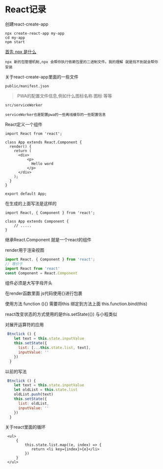 # React记录

创建react-create-app

```
npx create-react-app my-app
cd my-app
npm start
```

[首先 npx 是什么](https://juejin.im/entry/59f2bab06fb9a04511705fba)

```
npx 新的包管理机制,npx 会帮你执行依赖包里的二进制文件。我的理解 就是找不到就会帮你安装
```

关于react-create-app里面的一些文件

`public/manifest.json`

> PWA的配置文件信息,例如什么图标名称 图标 等等

`src/serviceWorker`

````
serviceWorker也是配置pwa的一些离线缓存的一些配置信息
````



React定义一个组件

```
import React from 'react';

class App extends React.Component {
  render() {
    return (
      <div>
          <p>
            Hello word
          </p>
      </div>
    );
  }
}

export default App;
```

在生成的上面写法是这样的

```
import React, { Component } from 'react';

class App extends Component {
	// .....
}

```

继承React.Component 就是一个react的组件

render用于渲染视图





```JavaScript
import React, { Component } from 'react';
// 等价于
import React from 'react'
const Component = React.Component
```



组件必须是大写字母开头

在render函数里面 js代码使用{}进行包裹

使用方法 function (){} 需要将this 绑定到方法上面 this.function.bind(this)

react改变状态的方式使用的是this.setState({}) 与小程类似

对展开运算符的应用

```JavaScript
 Btnclick () {
    let text = this.state.inputValue
    this.setState({
      list: [...this.state.list, text],
      inputValue: ''
    })
  }
```

以前的写法

```JavaScript
 Btnclick () {
    let text = this.state.inputValue
    let oldList = this.state.list
    oldList.push(text)
    this.setState({
      list: oldList,
      inputValue: ''
    })
  }
```

关于react里面的循环

```React
 <ul>
     {
         this.state.list.map((e, index) => {
         	return <li key={index}>{e}</li>
         })
     }
 </ul>
```

